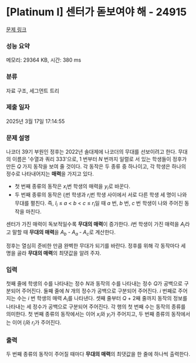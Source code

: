 # [Platinum I] 센터가 돋보여야 해 - 24915 

[문제 링크](https://www.acmicpc.net/problem/24915) 

### 성능 요약

메모리: 29364 KB, 시간: 380 ms

### 분류

자료 구조, 세그먼트 트리

### 제출 일자

2025년 3월 17일 17:14:55

### 문제 설명

<p>나코더 39기 부원인 정후는 2022년 솔대제에 나코더의 무대를 선보이려고 한다. 무대의 이름은 '수열과 쿼리 333'으로, 1 번부터 <em>N</em> 번까지 일렬로 서 있는 학생들이 정후가 만든 <em>Q </em>가지 동작을 보여 줄 것이다. 각 동작은 두 종류 중 하나이고, 각 학생은 하나의 정수로 나타내어지는 <strong>매력</strong>을 가지고 있다.</p>

<ul>
	<li>첫 번째 종류의 동작은 <em>x<sub>i</sub></em>번 학생의 매력을 <em>y<sub>i</sub></em>로 바꾼다.</li>
	<li>두 번째 종류의 동작은 <em>l<sub>i</sub></em>번 학생과 <em>r<sub>i</sub></em>번 학생 사이에서 서로 다른 학생 세 명이 나와 무대를 펼친다. 즉, <em>l<sub>i</sub></em> ≤ <em>a</em> < <em>b</em> < <em>c</em> ≤ <em>r<sub>i</sub></em>일 때 <em>a</em> 번, <em>b</em> 번, <em>c</em> 번 학생이 나와 주어진 동작을 마친다.</li>
</ul>

<p>센터가 가진 매력이 독보적일수록 <strong>무대의 매력</strong>이 증가한다. <em>i</em>번 학생이 가진 매력을 <em>A<sub>i</sub></em>라고 말할 때 <strong>무대의 매력</strong>을 <em>A<sub>b</sub></em> - <em>A<sub>a</sub></em><sub> </sub>- <em>A<sub>c</sub></em>로 계산한다.</p>

<p>정후는 열심히 준비한 만큼 완벽한 무대가 되기를 바란다. 정후를 위해 각 동작마다 세 명을 골라 <strong>무대의 매력</strong>의 최댓값을 알려 주자.</p>

### 입력 

 <p>첫째 줄에 학생의 수를 나타내는 정수 <em>N</em>과 동작의 수를 나타내는 정수 <em>Q</em>가 공백으로 구분되어 주어진다. 둘째 줄에 <em>N</em> 개의 정수가 공백으로 구분되어 주어진다. <em>i </em>번째로 주어지는 수는 <em>i </em>번 학생의 매력 <em>A<sub>i</sub></em>를 나타낸다. 셋째 줄부터 <em>Q</em> + 2째 줄까지 동작의 정보를 나타내는 세 정수가 공백으로 구분되어 주어진다. 각 행의 첫 번째 수는 동작의 종류를 의미한다. 첫 번째 종류의 동작에서는 이어 <em>x<sub>i</sub></em>와 <em>y<sub>i</sub></em>가 주어지고, 두 번째 종류의 동작에서는 이어 <em>l<sub>i</sub></em>와 <em>r<sub>i</sub></em>가 주어진다.</p>

### 출력 

 <p>두 번째 종류의 동작이 주어질 때마다 <strong>무대의 매력</strong>의 최댓값을 한 줄에 하나씩 출력한다.</p>

